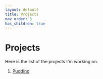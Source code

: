 ```yaml
---
layout: default
title: Projects
nav_order: 3
has_children: true
---
```


# Projects

Here is the list of the projects I'm working on.  
 1. [Pudding](/projects/Pudding)

